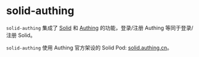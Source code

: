 # solid-authing

`solid-authing` 集成了 [Solid](https://solid.inrupt.com) 和 [Authing](https://authing.cn) 的功能，登录/注册 Authing 等同于登录/注册 Solid。

`solid-authing` 使用 Authing 官方架设的 Solid Pod: [solid.authing.cn](https://solid.authing.cn)。

